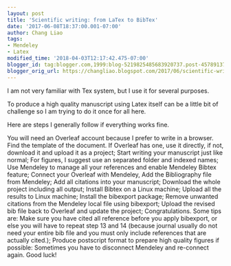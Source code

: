 ```yaml
---
layout: post
title: 'Scientific writing: from LaTex to BibTex'
date: '2017-06-08T18:37:00.001-07:00'
author: Chang Liao
tags:
- Mendeley
- Latex
modified_time: '2018-04-03T12:17:42.475-07:00'
blogger_id: tag:blogger.com,1999:blog-5219825485683920737.post-4578913744633339929
blogger_orig_url: https://changliao.blogspot.com/2017/06/scientific-writing-003.html
---
```


I am not very familiar with Tex system, but I use it for several purposes.

To produce a high quality manuscript using Latex itself can be a little bit of challenge so I am trying to do it once for all here.

Here are steps I generally follow if everything works fine.

You will need an Overleaf account because I prefer to write in a browser.
Find the template of the document. If Overleaf has one, use it directly, if not, download it and upload it as a project;
Start writing your manuscript just like normal;
For figures, I suggest use an separated folder and indexed names;
Use Mendeley to manage all your references and enable Mendeley Bibtex feature;
Connect your Overleaf with Mendeley,
Add the Bibliography file from Mendeley;
Add all citations into your manuscript;
Download the whole project including all output;
Install Bibtex on a Linux machine;
Upload all the results to Linux machine;
Install the bibexport package;
Remove unwanted citations from the Mendeley local file using bibexport;
Upload the revised bib file back to Overleaf and update the project;
Congratulations.
Some tips are:
Make sure you have cited all reference before you apply bibexport, or else you will have to repeat step 13 and 14 (because journal usually do not need your entire bib file and you must only include references that are actually cited.);
Produce postscript format to prepare high quality figures if possible:
Sometimes you have to disconnect Mendeley and re-connect again.
Good luck!

